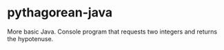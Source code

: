 # pythagorean-java

More basic Java. Console program that requests two integers and returns the hypotenuse.
